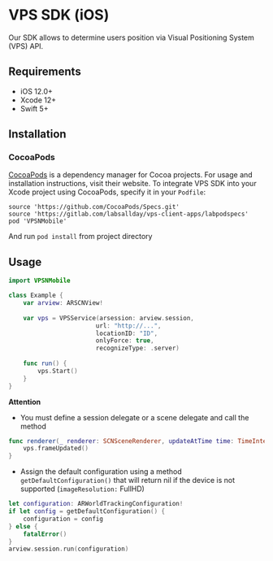 # VPS SDK (iOS)

Our SDK allows to determine users position via Visual Positioning System (VPS) API.

## Requirements

- iOS 12.0+
- Xcode 12+
- Swift 5+

## Installation

### CocoaPods

[CocoaPods](https://cocoapods.org) is a dependency manager for Cocoa projects. For usage and installation instructions, visit their website. To integrate VPS SDK into your Xcode project using CocoaPods, specify it in your `Podfile`:

```
source 'https://github.com/CocoaPods/Specs.git'
source 'https://gitlab.com/labsallday/vps-client-apps/labpodspecs'
pod 'VPSNMobile'
```
And run `pod install` from project directory

## Usage

```swift
import VPSNMobile

class Example {
    var arview: ARSCNView!
    
    var vps = VPSService(arsession: arview.session,
                        url: "http://...",
                        locationID: "ID",
                        onlyForce: true,
                        recognizeType: .server)
                        
    func run() {
        vps.Start()
    }
}
```
**Attention**

* You must define a session delegate or a scene delegate and call the method

```swift
func renderer(_ renderer: SCNSceneRenderer, updateAtTime time: TimeInterval) {
    vps.frameUpdated()
}
```
* Assign the default configuration using a method `getDefaultConfiguration()` that will return nil if the device is not supported (`imageResolution:` FullHD)

```swift
let configuration: ARWorldTrackingConfiguration!
if let config = getDefaultConfiguration() {
    configuration = config
} else {
    fatalError()
}
arview.session.run(configuration)
```
